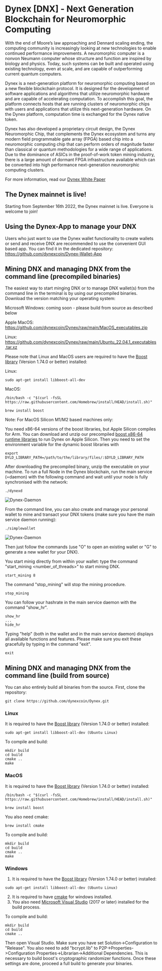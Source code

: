 # Dynex [DNX] - Next Generation Blockchain for Neuromorphic Computing

With the end of Moore’s law approaching and Dennard scaling ending, the computing community is increasingly looking at new technologies to enable continued performance improvements. A neuromorphic computer is a nonvon Neumann computer whose structure and function are inspired by biology and physics. Today, such systems can be built and operated using existing technology, even at scale, and are capable of outperforming current quantum computers.

Dynex is a next-generation platform for neuromorphic computing based on a new flexible blockchain protocol. It is designed for the development of software applications and algorithms that utilize neuromorphic hardware and are capable of accelerating computation. To accomplish this goal, the platform connects hosts that are running clusters of neuromorphic chips with users and applications that utilize this next-generation hardware. On the Dynex platform, computation time is exchanged for the Dynex native token. 

Dynex has also developed a proprietary circuit design, the Dynex Neuromorphic Chip, that complements the Dynex ecosystem and turns any modern field programmable gate array (FPGA) based chip into a neuromorphic computing chip that can perform orders of magnitude faster than classical or quantum methodologies for a wide range of applications. Due to the dominance of ASICs in the proof-of-work token mining industry, there is a large amount of dormant FPGA infrastructure available which can be converted into high performance next-generation neuromorphic computing clusters.

For more information, read our [Dynex White Paper](https://github.com/dynexcoin/Dynex-Whitepaper)

## The Dynex mainnet is live!
Starting from September 16th 2022, the Dynex mainnet is live. Everyone is welcome to join!

## Using the Dynex-App to manage your DNX

Users who just want to use the Dynex wallet functionality to create wallets or send and receive DNX are recommended to use the convenient GUI based app. You can find it in the dedicated repository: https://github.com/dynexcoin/Dynex-Wallet-App 

## Mining DNX and managing DNX from the command line (precompiled binaries)

The easiest way to start minging DNX or to manage DNX wallet(s) from the command line in the terminal is by using our precompiled binaries. Download the version matching your operating system:

Microsoft Windows: 
coming soon - please build from source as described below

Apple MacOS: 
https://github.com/dynexcoin/Dynex/raw/main/MacOS_executables.zip

Linux: 
https://github.com/dynexcoin/Dynex/raw/main/Ubuntu_22.04.1_executables.tar.xz

Please note that Linux and MacOS users are required to have the [Boost library](https://www.boost.org) (Version 1.74.0 or better) installed: 

Linux:
```
sudo apt-get install libboost-all-dev 
```

MacOS:
```
/bin/bash -c "$(curl -fsSL https://raw.githubusercontent.com/Homebrew/install/HEAD/install.sh)"

brew install boost
```

Note: For MacOS Silicon M1/M2 based machines only: 

You need x86-64 versions of the boost libraries, but Apple Silicon compiles for Arm. You can download and unzip our precompiled [boost x86-64 runtime libraries](https://github.com/dynexcoin/Dynex/raw/main/libboost_x86-64.zip) to run Dynex on Apple Silicon. Then you need to set the environment variable for the dynamic boost libraries with

```
export DYLD_LIBRARY_PATH=/path/to/the/library/files/:$DYLD_LIBRARY_PATH
```

After downloading the precompiled binary, unzip the executable on your machine. To run a full Node in the Dynex blockchain, run the main service (=daemon) with the following command and wait until your node is fully synchronised with the network:
```
./dynexd
```

![Dynex-Daemon](https://github.com/dynexcoin/Dynex/raw/main/turingxd.jpg)

From the command line, you can also create and manage your personal wallet to mine and transact your DNX tokens (make sure you have the main service daemon running):

```
./simplewallet
```

![Dynex-Daemon](https://github.com/dynexcoin/Dynex/raw/main/simplewallet.jpg)

Then just follow the commands (use "O" to open an existing wallet or "G" to generate a new wallet for your DNX).

You start minig directly from within your wallet: type the command "start_mining <number_of_threads>" to start mining DNX. 

``` 
start_mining 8
```

The command "stop_mining" will stop the mining procedure. 

```
stop_mining
```

You can follow your hashrate in the main service daemon with the command "show_hr".

```
show_hr
...
hide_hr
``` 

Typing "help" (both in the wallet and in the main service daemon) displays all available functions and features. Please make sure you exit these gracefully by typing in the command "exit".

``` 
exit
``` 

## Mining DNX and managing DNX from the command line (build from source)

You can also entirely build all binaries from the source. First, clone the repository:
```
git clone https://github.com/dynexcoin/Dynex.git
```

### Linux

It is required to have the [Boost library](https://www.boost.org) (Version 1.74.0 or better) installed: 
```
sudo apt-get install libboost-all-dev (Ubuntu Linux)
```

To compile and build:
```
mkdir build 
cd build
cmake ..
make
```

### MacOS

It is required to have the [Boost library](https://www.boost.org) (Version 1.74.0 or better) installed: 
```
/bin/bash -c "$(curl -fsSL https://raw.githubusercontent.com/Homebrew/install/HEAD/install.sh)"

brew install boost
```

You also need cmake:
```
brew install cmake
```

To compile and build:
```
mkdir build 
cd build
cmake ..
make
```

### Windows

1. It is required to have the [Boost library](https://www.boost.org) (Version 1.74.0 or better) installed: 
```
sudo apt-get install libboost-all-dev (Ubuntu Linux)
```

2. It is required to have [cmake](https://cmake.org/) for windows installed.
3. You also need [Microsoft Visual Studio](https://visualstudio.microsoft.com) (2017 or later) installed for the build process.

To compile and build:
```
mkdir build 
cd build
cmake ..
```
Then open Visual Studio. Make sure you have set Solution->Configuration to "Release". You also need to add "bcrypt.lib" to P2P->Properties->Configuration Properties->Librarian->Additional Dependencies. This is necessary to build boost's cryptographic randomizer functions. Once these settings are done, proceed a full build to generate your binaries.




